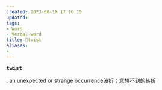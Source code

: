 ```yaml
---
created: 2023-08-18 17:10:15
updated: 
tags: 
- Word
- Verbal-word
title: 🚩twist
aliases:
- 
---
```


<pre><strong>twist</strong></pre>
: an unexpected or strange occurrence波折；意想不到的转折